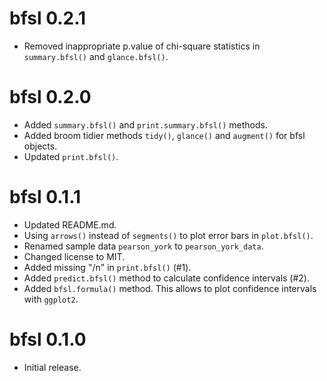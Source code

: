 # bfsl 0.2.1

* Removed inappropriate p.value of chi-square statistics in `summary.bfsl()` and
  `glance.bfsl()`.

# bfsl 0.2.0

* Added `summary.bfsl()` and `print.summary.bfsl()` methods.
* Added broom tidier methods `tidy()`, `glance()` and `augment()` for bfsl objects.
* Updated `print.bfsl()`.

# bfsl 0.1.1

* Updated README.md.
* Using `arrows()` instead of `segments()` to plot error bars in `plot.bfsl()`.
* Renamed sample data `pearson_york` to `pearson_york_data`.
* Changed license to MIT.
* Added missing "/n" in `print.bfsl()` (#1).
* Added `predict.bfsl()` method to calculate confidence intervals (#2).
* Added `bfsl.formula()` method. This allows to plot confidence intervals
  with `ggplot2`.

# bfsl 0.1.0

* Initial release.
